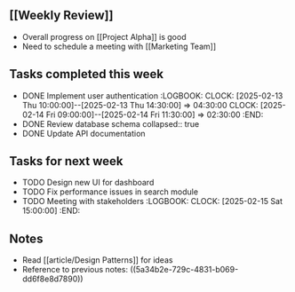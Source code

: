 ## [[Weekly Review]]

- Overall progress on [[Project Alpha]] is good
- Need to schedule a meeting with [[Marketing Team]]

## Tasks completed this week
- DONE Implement user authentication
  :LOGBOOK:
  CLOCK: [2025-02-13 Thu 10:00:00]--[2025-02-13 Thu 14:30:00] =>  04:30:00
  CLOCK: [2025-02-14 Fri 09:00:00]--[2025-02-14 Fri 11:30:00] =>  02:30:00
  :END:
- DONE Review database schema
  collapsed:: true
- DONE Update API documentation

## Tasks for next week
- TODO Design new UI for dashboard
- TODO Fix performance issues in search module
- TODO Meeting with stakeholders
  :LOGBOOK:
  CLOCK: [2025-02-15 Sat 15:00:00]
  :END:

## Notes
- Read [[article/Design Patterns]] for ideas
- Reference to previous notes: ((5a34b2e-729c-4831-b069-dd6f8e8d7890)) 